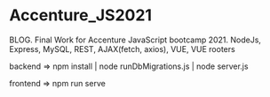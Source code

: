 # Accenture_JS2021

BLOG. 
Final Work for Accenture JavaScript bootcamp 2021. NodeJs, Express, MySQL, REST, AJAX(fetch, axios), VUE, VUE rooters

backend =>
npm install |
node runDbMigrations.js |
node server.js

frontend =>
npm run serve
